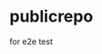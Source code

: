 # publicrepo
for e2e test



















































































































































































































































































































































































































































































































































































































































































































































































































































































































































































































































































































































































































































































































































































































































































































































































































































































































































































































































































































































































































































































































































































































































































































































































































































































































































































































































































































































































































































































































































































































































































































































































































